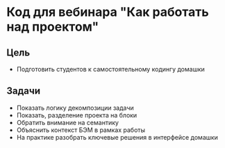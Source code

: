 # Код для вебинара "Как работать над проектом"

## Цель

- Подготовить студентов к самостоятельному кодингу домашки

## Задачи

- Показать логику декомпозиции задачи
- Показать, разделение проекта на блоки
- Обратить внимание на семантику
- Объяснить контекст БЭМ в рамках работы
- На практике разобрать ключевые решения в интерфейсе домашки
